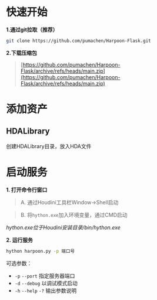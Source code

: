 # 快速开始

**1.通过git拉取（推荐）**
```bash
git clone https://github.com/pumachen/Harpoon-Flask.git
```
**2.下载压缩包**

> [https://github.com/pumachen/Harpoon-Flask/archive/refs/heads/main.zip](https://github.com/pumachen/Harpoon-Flask/archive/refs/heads/main.zip)

# 添加资产

## HDALibrary

创建HDALibrary目录，放入HDA文件

# 启动服务

**1. 打开命令行窗口**

> A. 通过Houdini工具栏Window->Shell启动

> B. 将```hython.exe```加入环境变量，通过CMD启动

*hython.exe位于Houdini安装目录/bin/hython.exe*


**2. 运行服务**

```bash
hython harpoon.py -p 端口号
```

可选参数：
* ```-p``` ```--port``` 指定服务器端口
* ```-d``` ```--debug``` 以调试模式启动
* ```-h``` ```--help``` ```-?``` 输出参数说明
